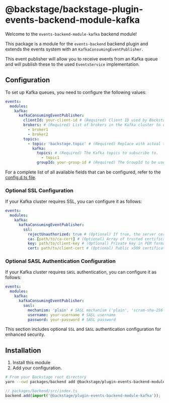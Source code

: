 # @backstage/backstage-plugin-events-backend-module-kafka

Welcome to the `events-backend-module-kafka` backend module!

This package is a module for the `events-backend` backend plugin and extends the events system with an `KafkaConsumingEventPublisher.`

This event publisher will allow you to receive events from an Kafka queue and will publish these to the used `EventsService` implementation.

## Configuration

To set up Kafka queues, you need to configure the following values:

```yaml
events:
  modules:
    kafka:
      kafkaConsumingEventPublisher:
        clientId: your-client-id # (Required) Client ID used by Backstage to identify when connecting to the Kafka cluster.
        brokers: # (Required) List of brokers in the Kafka cluster to connect to.
          - broker1
          - broker2
        topics:
          - topic: 'backstage.topic' # (Required) Replace with actual topic name as expected by subscribers
            kafka:
              topics: # (Required) The Kafka topics to subscribe to.
                - topic1
              groupId: your-group-id # (Required) The GroupId to be used by the topic consumers.
```

For a complete list of all available fields that can be configured, refer to the [config.d.ts file](./config.d.ts).

### Optional SSL Configuration

If your Kafka cluster requires SSL, you can configure it as follows:

```yaml
events:
  modules:
    kafka:
      kafkaConsumingEventPublisher:
        ssl:
          rejectUnauthorized: true # (Optional) If true, the server certificate is verified against the list of supplied CAs.
          ca: [path/to/ca-cert] # (Optional) Array of trusted certificates in PEM format.
          key: path/to/client-key # (Optional) Private key in PEM format.
          cert: path/to/client-cert # (Optional) Public x509 certificate in PEM format.
```

### Optional SASL Authentication Configuration

If your Kafka cluster requires `SASL` authentication, you can configure it as follows:

```yaml
events:
  modules:
    kafka:
      kafkaConsumingEventPublisher:
        sasl:
          mechanism: 'plain' # SASL mechanism ('plain', 'scram-sha-256' or 'scram-sha-512')
          username: your-username # SASL username
          password: your-password # SASL password
```

This section includes optional `SSL` and `SASL` authentication configuration for enhanced security.

## Installation

1. Install this module
2. Add your configuration.

```bash
# From your Backstage root directory
yarn --cwd packages/backend add @backstage/plugin-events-backend-module-kafka
```

```typescript
// packages/backend/src/index.ts
backend.add(import('@backstage/plugin-events-backend-module-kafka'));
```

